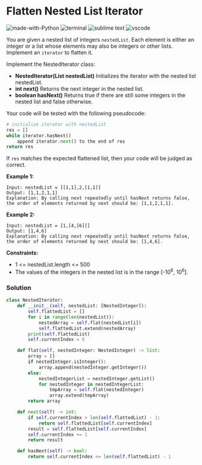 # Flatten Nested List Iterator
![made-with-Python](https://img.shields.io/badge/Made%20with-Python-007396.svg)
![terminal](https://img.shields.io/badge/Windows%20Terminal-4D4D4D?logo=windows%20terminal&logoColor=white)
![sublime text](https://img.shields.io/badge/sublime_text-%23575757.svg?logo=sublime-text&logoColor=important)
![vscode](https://img.shields.io/badge/Visual_Studio_Code-0078D4?logo=visual%20studio%20code&logoColor=white)

You are given a nested list of integers `nestedList`. Each element is either an integer or a list whose elements may also be integers or other lists. Implement an `iterator` to flatten it.

Implement the NestedIterator class:
- **NestedIterator(List<NestedInteger> nestedList)** Initializes the iterator with the nested list nestedList.
- **int next()** Returns the next integer in the nested list.
- **boolean hasNext()** Returns true if there are still some integers in the nested list and false otherwise.

Your code will be tested with the following pseudocode:
```py
# initialize iterator with nestedList
res = []
while iterator.hasNext()
    append iterator.next() to the end of res
return res
```
If `res` matches the expected flattened list, then your code will be judged as correct.


__Example 1:__
```
Input: nestedList = [[1,1],2,[1,1]]
Output: [1,1,2,1,1]
Explanation: By calling next repeatedly until hasNext returns false, the order of elements returned by next should be: [1,1,2,1,1].
```
__Example 2:__
```
Input: nestedList = [1,[4,[6]]]
Output: [1,4,6]
Explanation: By calling next repeatedly until hasNext returns false, the order of elements returned by next should be: [1,4,6].
```

__Constraints:__
- 1 <= nestedList.length <= 500
- The values of the integers in the nested list is in the range [-10<sup>6</sup>, 10<sup>6</sup>].

### Solution
```py
class NestedIterator:
    def __init__(self, nestedList: [NestedInteger]):
        self.flattedList = []
        for i in range(len(nestedList)):
            nestedArray = self.flat(nestedList[i])
            self.flattedList.extend(nestedArray)
        print(self.flattedList)
        self.currentIndex = 0

    def flat(self, nestedInteger: NestedInteger) -> list:
        array = []
        if nestedInteger.isInteger():
            array.append(nestedInteger.getInteger())
        else:
            nestedIntegerList = nestedInteger.getList()
            for nestedInteger in nestedIntegerList:
                tmpArray = self.flat(nestedInteger)
                array.extend(tmpArray)
        return array

    def next(self) -> int:
        if self.currentIndex > len(self.flattedList) - 1:
            return self.flattedList[self.currentIndex]
        result = self.flattedList[self.currentIndex]
        self.currentIndex += 1
        return result

    def hasNext(self) -> bool:
        return self.currentIndex <= len(self.flattedList) - 1
```